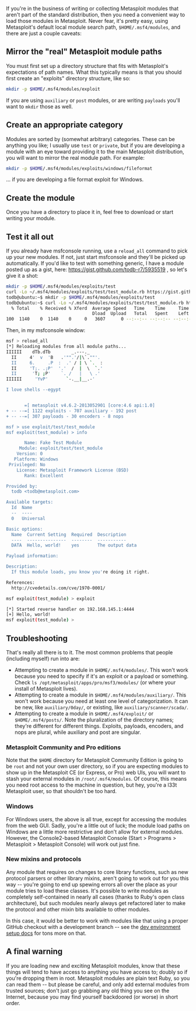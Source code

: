 If you're in the business of writing or collecting Metasploit modules that aren't part of the standard distribution, then you need a convenient way to load those modules in Metasploit. Never fear, it's pretty easy, using Metasploit's default local module search path, `$HOME/.msf4/modules`, and there are just a couple caveats:

## Mirror the "real" Metasploit module paths

You must first set up a directory structure that fits with Metasploit's expectations of path names. What this typically means is that you should first create an "exploits" directory structure, like so:

````bash
mkdir -p $HOME/.msf4/modules/exploit
````

If you are using `auxiliary` or `post` modules, or are writing `payloads` you'll want to `mkdir` those as well.

## Create an appropriate category

Modules are sorted by (somewhat arbitrary) categories. These can be anything you like; I usually use `test` or `private`, but if you are developing a module with an eye toward providing it to the main Metasploit distribution, you will want to mirror the real module path. For example:

````bash
mkdir -p $HOME/.msf4/modules/exploits/windows/fileformat
````

... if you are developing a file format exploit for Windows.

## Create the module

Once you have a directory to place it in, feel free to download or start writing your module.

## Test it all out

If you already have msfconsole running, use a `reload_all` command to pick up your new modules. If not, just start msfconsole and they'll be picked up automatically. If you'd like to test with something generic, I have a module posted up as a gist, here: https://gist.github.com/todb-r7/5935519 , so let's give it a shot:

````bash
mkdir -p $HOME/.msf4/modules/exploits/test
curl -Lo ~/.msf4/modules/exploits/test/test_module.rb https://gist.github.com/todb-r7/5935519/raw/17f7e40ab9054051c1f7e0655c6f8c8a1787d4f5/test_module.rb
todb@ubuntu:~$ mkdir -p $HOME/.msf4/modules/exploits/test
todb@ubuntu:~$ curl -Lo ~/.msf4/modules/exploits/test/test_module.rb https://gist.github.com/todb-r7/5935519/raw/6e5d2da61c82b0aa8cec36825363118e9dd5f86b/test_module.rb 
  % Total    % Received % Xferd  Average Speed   Time    Time     Time  Current
                                 Dload  Upload   Total   Spent    Left  Speed
100  1140    0  1140    0     0   3607      0 --:--:-- --:--:-- --:--:--  7808
````

Then, in my msfconsole window:

````bash
msf > reload_all
[*] Reloading modules from all module paths...
IIIIII    dTb.dTb        _.---._
  II     4'  v  'B   .'"".'/|\`.""'.
  II     6.     .P  :  .' / | \ `.  :
  II     'T;. .;P'  '.'  /  |  \  `.'
  II      'T; ;P'    `. /   |   \ .'
IIIIII     'YvP'       `-.__|__.-'

I love shells --egypt


       =[ metasploit v4.6.2-2013052901 [core:4.6 api:1.0]
+ -- --=[ 1122 exploits - 707 auxiliary - 192 post
+ -- --=[ 307 payloads - 30 encoders - 8 nops

msf > use exploit/test/test_module 
msf exploit(test_module) > info

       Name: Fake Test Module
     Module: exploit/test/test_module
    Version: 0
   Platform: Windows
 Privileged: No
    License: Metasploit Framework License (BSD)
       Rank: Excellent

Provided by:
  todb <todb@metasploit.com>

Available targets:
  Id  Name
  --  ----
  0   Universal

Basic options:
  Name  Current Setting  Required  Description
  ----  ---------------  --------  -----------
  DATA  Hello, world!    yes       The output data

Payload information:

Description:
  If this module loads, you know you're doing it right.

References:
  http://cvedetails.com/cve/1970-0001/

msf exploit(test_module) > exploit

[*] Started reverse handler on 192.168.145.1:4444 
[+] Hello, world!
msf exploit(test_module) > 

````

## Troubleshooting

That's really all there is to it. The most common problems that people (including myself) run into are:

* Attempting to create a module in `$HOME/.msf4/modules/`. This won't work because you need to specify if it's an exploit or a payload or something. Check `ls /opt/metasploit/apps/pro/msf3/modules/` (or where your install of Metasploit lives).
* Attempting to create a module in `$HOME/.msf4/modules/auxiliary/`. This won't work because you need at least one level of categorization. It can be new, like `auxiliary/0day/`, or existing, like `auxiliary/scanner/scada/`.
* Attempting to create a module in `$HOME/.msf4/exploit/` or `$HOME/.msf4/posts/`. Note the pluralization of the directory names; they're different for different things. Exploits, payloads, encoders, and nops are plural, while auxiliary and post are singular.

### Metasploit Community and Pro editions

Note that the `$HOME` directory for Metasploit Community Edition is going to be `root` and not your own user directory, so if you are expecting modules to show up in the Metasploit CE (or Express, or Pro) web UIs, you will want to stash your external modules in `/root/.msf4/modules`. Of course, this means you need root access to the machine in question, but hey, you're a l33t Metasploit user, so that shouldn't be too hard.

### Windows

For Windows users, the above is all true, except for accessing the modules from the web GUI. Sadly, you're a little out of luck; the module load paths on Windows are a little more restrictive and don't allow for external modules. However, the Console2-based Metasploit Console (Start > Programs > Metasploit > Metasploit Console) will work out just fine.

### New mixins and protocols

Any module that requires on changes to core library functions, such as new protocol parsers or other library mixins, aren't going to work out for you this way -- you're going to end up spewing errors all over the place as your module tries to load these classes. It's possible to write modules as completely self-contained in nearly all cases (thanks to Ruby's open class architecture), but such modules nearly always get refactored later to make the protocol and other mixin bits available to other modules.

In this case, it would be better to work with modules like that using a proper GitHub checkout with a development branch -- see the [dev environment setup docs](https://github.com/rapid7/metasploit-framework/wiki/Setting-Up-a-Metasploit-Development-Environment) for tons more on that.

## A final warning

If you are loading new and exciting Metasploit modules, know that these things will tend to have access to anything you have access to; doubly so if you're dropping them in root. Metasploit modules are plain text Ruby, so you can read them -- but please be careful, and only add external modules from trusted sources; don't just go grabbing any old thing you see on the Internet, because you may find yourself backdoored (or worse) in short order.
